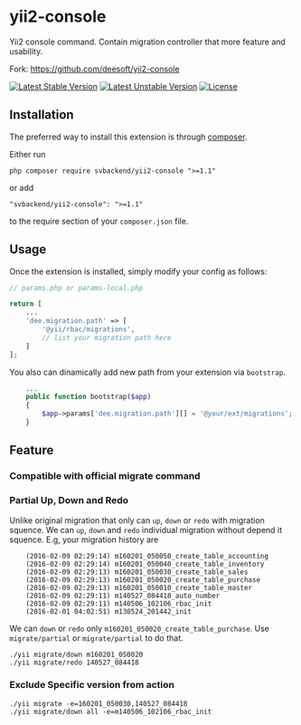 yii2-console
============

Yii2 console command. Contain migration controller that more feature and usability.

Fork: https://github.com/deesoft/yii2-console

[![Latest Stable Version](https://poser.pugx.org/svbackend/yii2-console/v/stable)](https://packagist.org/packages/svbackend/yii2-console) 
[![Latest Unstable Version](https://poser.pugx.org/svbackend/yii2-console/v/unstable)](https://packagist.org/packages/svbackend/yii2-console) 
[![License](https://poser.pugx.org/svbackend/yii2-console/license)](https://packagist.org/packages/svbackend/yii2-console)

Installation
------------

The preferred way to install this extension is through [composer](http://getcomposer.org/download/).

Either run

```
php composer require svbackend/yii2-console ">=1.1"
```

or add

```
"svbackend/yii2-console": ">=1.1"
```

to the require section of your `composer.json` file.

Usage
-----

Once the extension is installed, simply modify your config as follows:

```php
// params.php or params-local.php

return [
    ...
    'dee.migration.path' => [
        '@yii/rbac/migrations',
        // list your migration path here
    ]
];
```

You also can dinamically add new path from your extension via `bootstrap`.
```php
    ...
    public function bootstrap($app)
    {
        $app->params['dee.migration.path'][] = '@your/ext/migrations';
    }
```

Feature
-------
### Compatible with official migrate command

### Partial Up, Down and Redo
Unlike original migration that only can `up`, `down` or `redo` with migration squence.
We can `up`, `down` and `redo` individual migration without depend it squence. E.g, your migration history are
```
	(2016-02-09 02:29:14) m160201_050050_create_table_accounting
	(2016-02-09 02:29:14) m160201_050040_create_table_inventory
	(2016-02-09 02:29:13) m160201_050030_create_table_sales
	(2016-02-09 02:29:13) m160201_050020_create_table_purchase
	(2016-02-09 02:29:13) m160201_050010_create_table_master
	(2016-02-09 02:29:11) m140527_084418_auto_number
	(2016-02-09 02:29:11) m140506_102106_rbac_init
	(2016-02-01 04:02:51) m130524_201442_init
```
We can `down` or `redo` only `m160201_050020_create_table_purchase`. Use `migrate/partial` or `migrate/partial` to do that.
```
./yii migrate/down m160201_050020
./yii migrate/redo 140527_084418
```

### Exclude Specific version from action

```
./yii migrate -e=160201_050030,140527_084418
./yii migrate/down all -e=m140506_102106_rbac_init
```